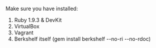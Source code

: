 Make sure you have installed:
1. Ruby 1.9.3 & DevKit
2. VirtualBox
3. Vagrant
4. Berkshelf itself (gem install berkshelf --no-ri --no-rdoc)
